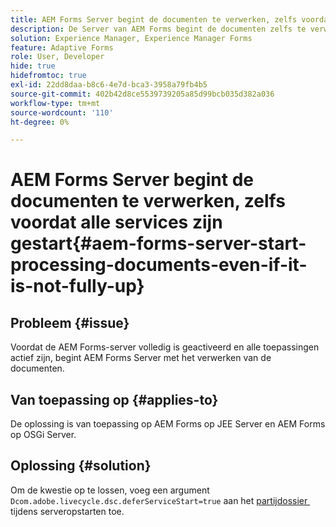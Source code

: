 ```yaml
---
title: AEM Forms Server begint de documenten te verwerken, zelfs voordat alle services actief zijn.
description: De Server van AEM Forms begint de documenten zelfs te verwerken alvorens alle diensten op Server JEE en Server OSGi in werking zijn.
solution: Experience Manager, Experience Manager Forms
feature: Adaptive Forms
role: User, Developer
hide: true
hidefromtoc: true
exl-id: 22dd8daa-b8c6-4e7d-bca3-3958a79fb4b5
source-git-commit: 402b42d8ce5539739205a85d99bcb035d382a036
workflow-type: tm+mt
source-wordcount: '110'
ht-degree: 0%

---
```


# AEM Forms Server begint de documenten te verwerken, zelfs voordat alle services zijn gestart{#aem-forms-server-start-processing-documents-even-if-it-is-not-fully-up}

## Probleem {#issue}

<!--When user restarts AEM Forms server, the current calling processes or services still continue such as rendering PDF documents and more. It causes the restart of the AEM Forms server to not startup correctly.-->

Voordat de AEM Forms-server volledig is geactiveerd en alle toepassingen actief zijn, begint AEM Forms Server met het verwerken van de documenten.


## Van toepassing op {#applies-to}

De oplossing is van toepassing op AEM Forms op JEE Server en AEM Forms op OSGi Server.

## Oplossing {#solution}

Om de kwestie op te lossen, voeg een argument `Dcom.adobe.livecycle.dsc.deferServiceStart=true` aan het [&#x200B; partijdossier &#x200B;](/help/sites-deploying/command-line-start-and-stop.md#windows-platform-start-bat-script-example) tijdens serveropstarten toe.
